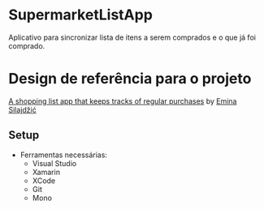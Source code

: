 # SupermarketListApp

Aplicativo para sincronizar lista de itens a serem comprados e o que já foi comprado. 

# Design de referência para o projeto
[A shopping list app that keeps tracks of regular purchases](https://dribbble.com/shots/9890835-A-shopping-list-app-that-keeps-tracks-of-regular-purchases?utm_source=Clipboard_Shot&utm_campaign=eminasilajdzic&utm_content=A%20shopping%20list%20app%20that%20keeps%20tracks%20of%20regular%20purchases.&utm_medium=Social_Share)
by [Emina Silajdžić](https://dribbble.com/eminasilajdzic/followers)

## Setup
- Ferramentas necessárias:
    - Visual Studio
    - Xamarin 
    - XCode
    - Git
    - Mono
